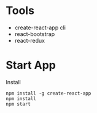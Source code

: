 
# Tools
* create-react-app cli
* react-bootstrap
* react-redux
# Start App

Install 
```git
npm install -g create-react-app
npm install
npm start
```
